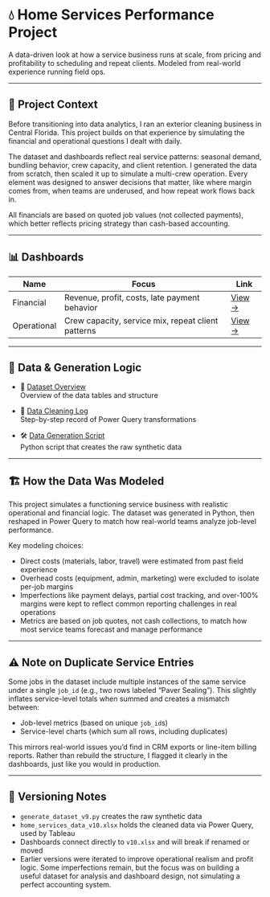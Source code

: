 # 💧 Home Services Performance Project

A data-driven look at how a service business runs at scale, from pricing and profitability to scheduling and repeat clients. Modeled from real-world experience running field ops.

---

## 🧭 Project Context

Before transitioning into data analytics, I ran an exterior cleaning business in Central Florida. This project builds on that experience by simulating the financial and operational questions I dealt with daily.

The dataset and dashboards reflect real service patterns: seasonal demand, bundling behavior, crew capacity, and client retention. I generated the data from scratch, then scaled it up to simulate a multi-crew operation. Every element was designed to answer decisions that matter, like where margin comes from, when teams are underused, and how repeat work flows back in.

All financials are based on quoted job values (not collected payments), which better reflects pricing strategy than cash-based accounting.

---

## 📊 Dashboards

| Name         | Focus       | Link |
|--------------|-------------|------|
| Financial    | Revenue, profit, costs, late payment behavior     | [View →](./Financial_Dashboard) |
| Operational  | Crew capacity, service mix, repeat client patterns | [View →](./Operational_Dashboard) |

---

## 📁 Data & Generation Logic

- 📘 [Dataset Overview](./data/data_description.md)  
  Overview of the data tables and structure  

- 🧼 [Data Cleaning Log](./data/data_cleaning_log.md)  
  Step-by-step record of Power Query transformations  

- 🛠️ [Data Generation Script](./data/generate_dataset_v9.py)  
  Python script that creates the raw synthetic data  

---

## 🏗️ How the Data Was Modeled

This project simulates a functioning service business with realistic operational and financial logic. The dataset was generated in Python, then reshaped in Power Query to match how real-world teams analyze job-level performance.

Key modeling choices:
- Direct costs (materials, labor, travel) were estimated from past field experience
- Overhead costs (equipment, admin, marketing) were excluded to isolate per-job margins
- Imperfections like payment delays, partial cost tracking, and over-100% margins were kept to reflect common reporting challenges in real operations
- Metrics are based on job quotes, not cash collections, to match how most service teams forecast and manage performance

---

## ⚠️ Note on Duplicate Service Entries

Some jobs in the dataset include multiple instances of the same service under a single `job_id` (e.g., two rows labeled “Paver Sealing”). This slightly inflates service-level totals when summed and creates a mismatch between:

- Job-level metrics (based on unique `job_id`s)
- Service-level charts (which sum all rows, including duplicates)

This mirrors real-world issues you’d find in CRM exports or line-item billing reports. Rather than rebuild the structure, I flagged it clearly in the dashboards, just like you would in production.

---

## 📌 Versioning Notes

- `generate_dataset_v9.py` creates the raw synthetic data
- `home_services_data_v10.xlsx` holds the cleaned data via Power Query, used by Tableau
- Dashboards connect directly to `v10.xlsx` and will break if renamed or moved
- Earlier versions were iterated to improve operational realism and profit logic. Some imperfections remain, but the focus was on building a useful dataset for analysis and dashboard design, not simulating a perfect accounting system.